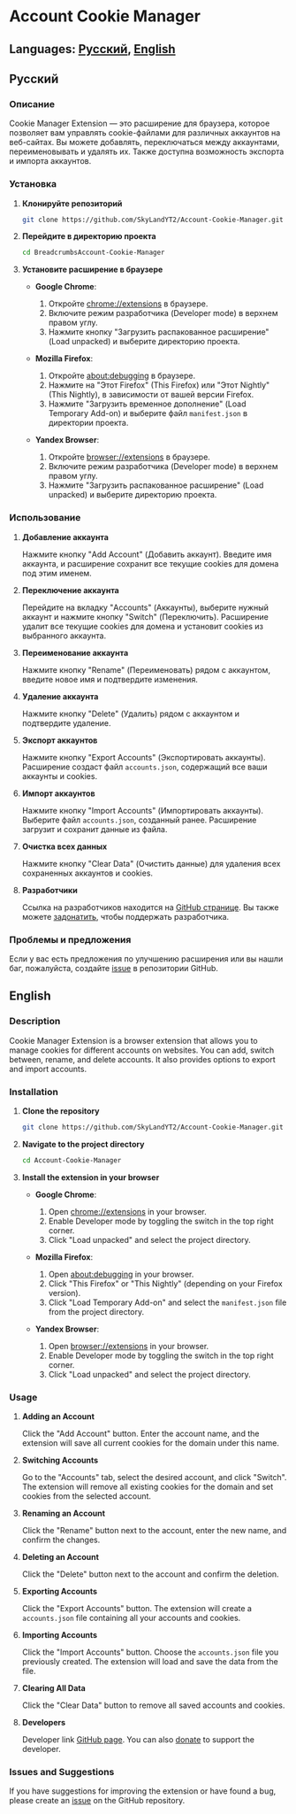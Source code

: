
# Account Cookie Manager

## Languages: [Русский](#русский), [English](#english)

## Русский

### Описание

Cookie Manager Extension — это расширение для браузера, которое позволяет вам управлять cookie-файлами для различных аккаунтов на веб-сайтах. Вы можете добавлять, переключаться между аккаунтами, переименовывать и удалять их. Также доступна возможность экспорта и импорта аккаунтов.

### Установка

1. **Клонируйте репозиторий**

   ```bash
   git clone https://github.com/SkyLandYT2/Account-Cookie-Manager.git
   ```

2. **Перейдите в директорию проекта**

   ```bash
   cd BreadcrumbsAccount-Cookie-Manager
   ```

3. **Установите расширение в браузере**

   - **Google Chrome**:
     1. Откройте [chrome://extensions](chrome://extensions) в браузере.
     2. Включите режим разработчика (Developer mode) в верхнем правом углу.
     3. Нажмите кнопку "Загрузить распакованное расширение" (Load unpacked) и выберите директорию проекта.

   - **Mozilla Firefox**:
     1. Откройте [about:debugging](about:debugging) в браузере.
     2. Нажмите на "Этот Firefox" (This Firefox) или "Этот Nightly" (This Nightly), в зависимости от вашей версии Firefox.
     3. Нажмите "Загрузить временное дополнение" (Load Temporary Add-on) и выберите файл `manifest.json` в директории проекта.

   - **Yandex Browser**:
     1. Откройте [browser://extensions](browser://extensions) в браузере.
     2. Включите режим разработчика (Developer mode) в верхнем правом углу.
     3. Нажмите "Загрузить распакованное расширение" (Load unpacked) и выберите директорию проекта.

### Использование

1. **Добавление аккаунта**

   Нажмите кнопку "Add Account" (Добавить аккаунт). Введите имя аккаунта, и расширение сохранит все текущие cookies для домена под этим именем.

2. **Переключение аккаунта**

   Перейдите на вкладку "Accounts" (Аккаунты), выберите нужный аккаунт и нажмите кнопку "Switch" (Переключить). Расширение удалит все текущие cookies для домена и установит cookies из выбранного аккаунта.

3. **Переименование аккаунта**

   Нажмите кнопку "Rename" (Переименовать) рядом с аккаунтом, введите новое имя и подтвердите изменения.

4. **Удаление аккаунта**

   Нажмите кнопку "Delete" (Удалить) рядом с аккаунтом и подтвердите удаление.

5. **Экспорт аккаунтов**

   Нажмите кнопку "Export Accounts" (Экспортировать аккаунты). Расширение создаст файл `accounts.json`, содержащий все ваши аккаунты и cookies.

6. **Импорт аккаунтов**

   Нажмите кнопку "Import Accounts" (Импортировать аккаунты). Выберите файл `accounts.json`, созданный ранее. Расширение загрузит и сохранит данные из файла.

7. **Очистка всех данных**

   Нажмите кнопку "Clear Data" (Очистить данные) для удаления всех сохраненных аккаунтов и cookies.

8. **Разработчики**

   Ссылка на разработчиков находится на [GitHub странице](https://github.com/SkyLandYT2). Вы также можете [задонатить](https://www.donationalerts.com/c/skylandyt), чтобы поддержать разработчика.

### Проблемы и предложения

Если у вас есть предложения по улучшению расширения или вы нашли баг, пожалуйста, создайте [issue](https://github.com/SkyLandYT2/Account-Cookie-Manager/issues) в репозитории GitHub.


## English

### Description

Cookie Manager Extension is a browser extension that allows you to manage cookies for different accounts on websites. You can add, switch between, rename, and delete accounts. It also provides options to export and import accounts.

### Installation

1. **Clone the repository**

   ```bash
   git clone https://github.com/SkyLandYT2/Account-Cookie-Manager.git
   ```

2. **Navigate to the project directory**

   ```bash
   cd Account-Cookie-Manager
   ```

3. **Install the extension in your browser**

   - **Google Chrome**:
     1. Open [chrome://extensions](chrome://extensions) in your browser.
     2. Enable Developer mode by toggling the switch in the top right corner.
     3. Click "Load unpacked" and select the project directory.

   - **Mozilla Firefox**:
     1. Open [about:debugging](about:debugging) in your browser.
     2. Click "This Firefox" or "This Nightly" (depending on your Firefox version).
     3. Click "Load Temporary Add-on" and select the `manifest.json` file from the project directory.

   - **Yandex Browser**:
     1. Open [browser://extensions](browser://extensions) in your browser.
     2. Enable Developer mode by toggling the switch in the top right corner.
     3. Click "Load unpacked" and select the project directory.

### Usage

1. **Adding an Account**

   Click the "Add Account" button. Enter the account name, and the extension will save all current cookies for the domain under this name.

2. **Switching Accounts**

   Go to the "Accounts" tab, select the desired account, and click "Switch". The extension will remove all existing cookies for the domain and set cookies from the selected account.

3. **Renaming an Account**

   Click the "Rename" button next to the account, enter the new name, and confirm the changes.

4. **Deleting an Account**

   Click the "Delete" button next to the account and confirm the deletion.

5. **Exporting Accounts**

   Click the "Export Accounts" button. The extension will create a `accounts.json` file containing all your accounts and cookies.

6. **Importing Accounts**

   Click the "Import Accounts" button. Choose the `accounts.json` file you previously created. The extension will load and save the data from the file.

7. **Clearing All Data**

   Click the "Clear Data" button to remove all saved accounts and cookies.

8. **Developers**

   Developer link [GitHub page](https://github.com/SkyLandYT2). You can also [donate](https://www.donationalerts.com/c/skylandyt) to support the developer.

### Issues and Suggestions

If you have suggestions for improving the extension or have found a bug, please create an [issue](https://github.com/SkyLandYT2/Account-Cookie-Manager/issues) on the GitHub repository.

